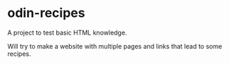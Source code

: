 # odin-recipes
A project to test basic HTML knowledge.

Will try to make a website with multiple pages and links that lead to some recipes.